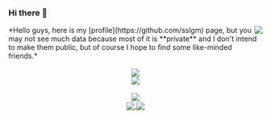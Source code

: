 ### Hi there 👋

<!--
**sslgm/sslgm** is a ✨ _special_ ✨ repository because its `README.md` (this file) appears on your GitHub profile.

Here are some ideas to get you started:

- 🔭 I’m currently working on ...
- 🌱 I’m currently learning ...
- 👯 I’m looking to collaborate on ...
- 🤔 I’m looking for help with ...
- 💬 Ask me about ...
- 📫 How to reach me: ...
- 😄 Pronouns: ...
- ⚡ Fun fact: ...
-->
<img align="right" src="https://github-readme-stats.vercel.app/api/top-langs/?username=sslgm&theme=vue" />
*Hello guys, here is my [profile](https://github.com/sslgm) page, but you may not see much data because most of it is **private** and I don't intend to make them public, but of course I hope to find some like-minded friends.*<div align="center" href="https://github.com/sslgm">
 
</br>
<div align="center" href="https://github.com/sslgm">
  <img src="https://github-readme-stats.vercel.app/api?username=sslgm&show_icons=true&theme=vue" />
</div>
<div align="center" href="https://github.com/sslgm">
  <img src="https://github-readme-streak-stats.herokuapp.com/?user=sslgm&theme=tokyonight_duo" />
</div>
</br>
<div align="center" href="https://github.com/sslgm">
  <img align="center" src="https://activity-graph.herokuapp.com/graph?username=sslgm&theme=github">
</div>

<a href="https://github.com/anuraghazra/github-readme-stats">
  <img align="center" src="https://github-readme-stats.vercel.app/api/pin/?username=sslgm&theme=buefy" />
</a>
<a href="https://github.com/anuraghazra/anuraghazra.github.io">
  <img align="center" src="https://github-readme-stats.vercel.app/api/pin/?username=sslgm&theme=vue" />
</a>
